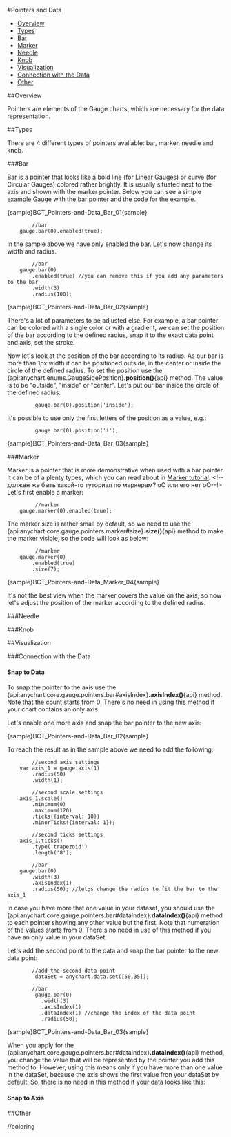 #Pointers and Data

* [Overview](#overview)
* [Types](#types)
 * [Bar](#bar)
 * [Marker](#marker)
 * [Needle](#needle)
 * [Knob](#knob)
* [Visualization](#visualization)
 * [Connection with the Data](#connection_with_the_data)
* [Other](#other)


##Overview

Pointers are elements of the Gauge charts, which are necessary for the data representation. 


##Types

There are 4 different types of pointers avaliable: bar, marker, needle and knob. 

###Bar

Bar is a pointer that looks like a bold line (for Linear Gauges) or curve (for Circular Gauges) colored rather brightly. It is usually situated next to the axis and shown with the marker pointer.
Below you can see a simple example Gauge with the bar pointer and the code for the example.

{sample}BCT\_Pointers-and-Data\_Bar\_01{sample} 

```
		//bar
    gauge.bar(0).enabled(true);
```

In the sample above we have only enabled the bar. Let's now change its width and radius.


```
		//bar
    gauge.bar(0)
		.enabled(true) //you can remove this if you add any parameters to the bar
		.width(3)
		.radius(100);
```
{sample}BCT\_Pointers-and-Data\_Bar\_02{sample} 

There's a lot of parameters to be adjusted else. For example, a bar pointer can be colored with a single color or with a gradient, we can set the position of the bar according to the defined radius, snap it to the exact data point and axis, set the stroke.

Now let's look at the position of the bar according to its radius. As our bar is more than 1px width it can be positioned outside, in the center or inside the circle of the defined radius. To set the position use the {api:anychart.enums.GaugeSidePosition}**.position()**{api} method. The value is to be "outside", "inside" or "center". Let's put our bar inside the circle of the defined radius:

```
         gauge.bar(0).position('inside');
```

It's possible to use only the first letters of the position as a value, e.g.:

```
         gauge.bar(0).position('i');
```

{sample}BCT\_Pointers-and-Data\_Bar\_03{sample} 


###Marker

Marker is a pointer that is more demonstrative when used with a bar pointer. It can be of a plenty types, which you can read about in [Marker tutorial](../Appearance_Settings/Markers). <!--должен же быть какой-то туториал по маркерам? оО или его нет оО--!>
Let's first enable a marker:

```  
         //marker
    gauge.marker(0).enabled(true);
```

The marker size is rather small by default, so we need to use the {api:anychart.core.gauge.pointers.marker#size}**.size()**{api} method to make the marker visible, so the code will look as below:

```  
         //marker
    gauge.marker(0)
        .enabled(true)
        .size(7);
```

{sample}BCT\_Pointers-and-Data\_Marker\_04{sample} 

It's not the best view when the marker covers the value on the axis, so now let's adjust the position of the marker according to the defined radius. 

###Needle

###Knob

##Visualization

###Connection with the Data

#### Snap to Data

To snap the pointer to the axis use the {api:anychart.core.gauge.pointers.bar#axisIndex}**.axisIndex()**{api} method. Note that the count starts from 0. There's no need in using this method if your chart contains an only axis.

Let's enable one more axis and snap the bar pointer to the new axis:

{sample}BCT\_Pointers-and-Data\_Bar\_02{sample} 

To reach the result as in the sample above we need to add the following:

```
		//second axis settings
    var axis_1 = gauge.axis(1)
        .radius(50)
        .width(1);

		//second scale settings
    axis_1.scale()
        .minimum(0)
        .maximum(120)
        .ticks({interval: 10})
        .minorTicks({interval: 1});

		//second ticks settings
    axis_1.ticks()
        .type('trapezoid')
        .length('8');

		//bar
    gauge.bar(0)
        .width(3)
        .axisIndex(1)
        .radius(50); //let;s change the radius to fit the bar to the axis_1
```

In case you have more that one value in your dataset, you should use the {api:anychart.core.gauge.pointers.bar#dataIndex}**.dataIndex()**{api} method to each pointer showing any other value but the first. Note that numeration of the values starts from 0. There's no need in use of this method if you have an only value in your dataSet.

Let's add the second point to the data and snap the bar pointer to the new data point:

```
		//add the second data point
		 dataSet = anychart.data.set([50,35]);
		...
		//bar
 	     gauge.bar(0)
     	   .width(3)
     	   .axisIndex(1)
		   .dataIndex(1) //change the index of the data point
     	   .radius(50);
```

{sample}BCT\_Pointers-and-Data\_Bar\_03{sample} 


When you apply for the {api:anychart.core.gauge.pointers.bar#dataIndex}**.dataIndex()**{api} method, you change the value that will be represented by the pointer you add this method to. However, using this means only if you have more than one value in the dataSet, because the axis shows the first value fron your dataSet by default. So, there is no need in this method if your data looks like this:



#### Snap to Axis

##Other

//coloring